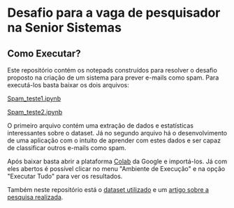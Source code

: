 # Desafio para a vaga de pesquisador na Senior Sistemas 
## Como Executar?
Este repositório contém os notepads construídos para resolver o desafio proposto na criação de um sistema para prever e-mails como spam.
Para executá-los basta baixar os dois arquivos:

[Spam_teste1.ipynb](https://github.com/Lucas-Lima04/SpamDetection/blob/main/Spam_teste1.ipynb)

[Spam_teste2.ipynb](https://github.com/Lucas-Lima04/SpamDetection/blob/main/Spam_teste2.ipynb)

O primeiro arquivo contém uma extração de dados e estatísticas interessantes sobre o dataset. Já no segundo arquivo há o desenvolvimento de uma aplicação com o intuito de aprender com estes dados e ser capaz de classificar outros e-mails como spam.

Após baixar basta abrir a plataforma [Colab](https://colab.research.google.com/) da Google e importá-los. Já com eles abertos é possível clicar no menu "Ambiente de Execução" e na opção "Executar Tudo" para ver os resultados.

Também neste repositório está o [dataset utilizado](https://github.com/Lucas-Lima04/SpamDetection/blob/main/sms_senior.csv) e um [artigo sobre a pesquisa realizada](https://github.com/Lucas-Lima04/SpamDetection/blob/main/Artigo-PesquisaSobreML_SPAM.pdf).
